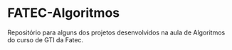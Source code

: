 # FATEC-Algoritmos
 Repositório para alguns dos projetos desenvolvidos na aula de Algoritmos do curso de GTI da Fatec.
